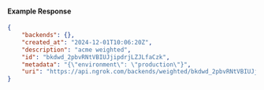 <!-- Code generated for API Clients. DO NOT EDIT. -->

#### Example Response

```json
{
	"backends": {},
	"created_at": "2024-12-01T10:06:20Z",
	"description": "acme weighted",
	"id": "bkdwd_2pbvRNtVBIUJjipdrjLZJLfaCzk",
	"metadata": "{\"environment\": \"production\"}",
	"uri": "https://api.ngrok.com/backends/weighted/bkdwd_2pbvRNtVBIUJjipdrjLZJLfaCzk"
}
```
